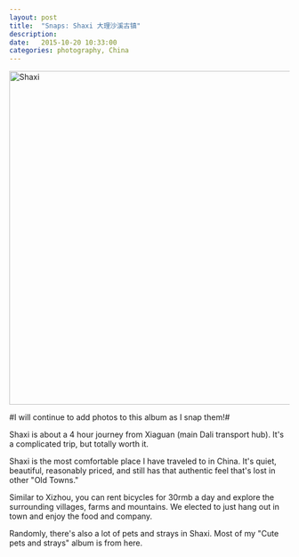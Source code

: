 ```yaml
---
layout: post
title:  "Snaps: Shaxi 大理沙溪古镇"
description: 
date:   2015-10-20 10:33:00
categories: photography, China
---
```


<a data-flickr-embed="true"  href="https://www.flickr.com/photos/136459740@N03/albums/72157660131292911" title="Shaxi"><img src="https://farm1.staticflickr.com/738/22028140101_298f309e98_c.jpg" width="800" height="600" alt="Shaxi"></a><script async src="//embedr.flickr.com/assets/client-code.js" charset="utf-8"></script>

#I will continue to add photos to this album as I snap them!#

Shaxi is about a 4 hour journey from Xiaguan (main Dali transport hub). It's a complicated trip, but totally worth it.

Shaxi is the most comfortable place I have traveled to in China. It's quiet, beautiful, reasonably priced, and still has that authentic feel that's lost in other "Old Towns." 

Similar to Xizhou, you can rent bicycles for 30rmb a day and explore the surrounding villages, farms and mountains. We elected to just hang out in town and enjoy the food and company. 

Randomly, there's also a lot of pets and strays in Shaxi. Most of my "Cute pets and strays" album is from here.